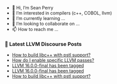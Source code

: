 - 👋 Hi, I’m Sean Perry
- 👀 I’m interested in compilers (c++, COBOL, llvm)
- 🌱 I’m currently learning ...
- 💞️ I’m looking to collaborate on ...
- 📫 How to reach me ...

<!---
s66perry/s66perry is a ✨ special ✨ repository because its `README.md` (this file) appears on your GitHub profile.
You can click the Preview link to take a look at your changes.
--->
### 📕 Latest LLVM Discourse Posts

<!-- DISCOURSE-LLVM:START -->
- [How to build libc++ with pstl support?](https://discourse.llvm.org/t/how-to-build-libc-with-pstl-support/69341#post_2)
- [How do I enable specific LLVM passes?](https://discourse.llvm.org/t/how-do-i-enable-specific-llvm-passes/69346#post_1)
- [LLVM 16.0.0-final has been tagged](https://discourse.llvm.org/t/llvm-16-0-0-final-has-been-tagged/69327#post_4)
- [LLVM 16.0.0-final has been tagged](https://discourse.llvm.org/t/llvm-16-0-0-final-has-been-tagged/69327#post_3)
- [How to build libc++ with pstl support?](https://discourse.llvm.org/t/how-to-build-libc-with-pstl-support/69341#post_1)
<!-- DISCOURSE-LLVM:END -->
